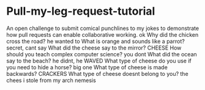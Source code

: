 # Pull-my-leg-request-tutorial
An open challenge to submit comical punchlines to my jokes to demonstrate how pull requests can enable collaborative working.
ok
Why did the chicken cross the road?
he wanted to
What is orange and sounds like a parrot?
secret, cant say
What did the cheese say to the mirror?
CHEESE
How should you teach complex computer science?
you dont
What did the ocean say to the beach?
he didnt, he WAVED
What type of cheese do you use if you need to hide a horse?
big one
What type of cheese is made backwards?
CRACKERS
What type of cheese doesnt belong to you?
the chees i stole from my arch nemesis

